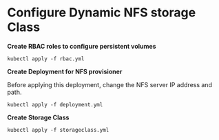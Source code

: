 # Configure Dynamic NFS storage Class

**Create RBAC roles to configure persistent volumes**

```
kubectl apply -f rbac.yml
```


**Create Deployment for NFS provisioner**

Before applying this deployment, change the NFS server IP address and path.

```
kubectl apply -f deployment.yml
```

**Create Storage Class**

```
kubectl apply -f storageclass.yml
```
